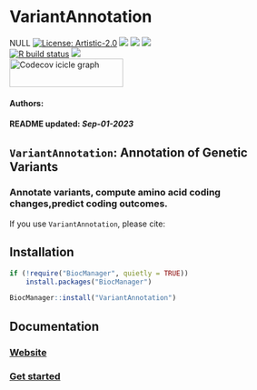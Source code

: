 VariantAnnotation
================
NULL [![License:
Artistic-2.0](https://img.shields.io/badge/license-Artistic--2.0-blue.svg)](https://cran.r-project.org/web/licenses/Artistic-2.0)
[![](https://img.shields.io/badge/devel%20version-1.47.1-black.svg)](https://github.com/Bioconductor/VariantAnnotation)
[![](https://img.shields.io/github/languages/code-size/Bioconductor/VariantAnnotation.svg)](https://github.com/Bioconductor/VariantAnnotation)
[![](https://img.shields.io/github/last-commit/Bioconductor/VariantAnnotation.svg)](https://github.com/Bioconductor/VariantAnnotation/commits/master)
<br> [![R build
status](https://github.com/Bioconductor/VariantAnnotation/workflows/rworkflows/badge.svg)](https://github.com/Bioconductor/VariantAnnotation/actions)
[![](https://codecov.io/gh/Bioconductor/VariantAnnotation/branch/master/graph/badge.svg)](https://app.codecov.io/gh/Bioconductor/VariantAnnotation)
<br>
<a href='https://app.codecov.io/gh/Bioconductor/VariantAnnotation/tree/master' target='_blank'><img src='https://codecov.io/gh/Bioconductor/VariantAnnotation/branch/master/graphs/icicle.svg' title='Codecov icicle graph' width='200' height='50' style='vertical-align: top;'></a>  
<h4>  
Authors: <i></i>  
</h4>
<h4>  
README updated: <i>Sep-01-2023</i>  
</h4>

<!-- To modify Package/Title/Description/Authors fields, edit the DESCRIPTION file -->

## `VariantAnnotation`: Annotation of Genetic Variants

### Annotate variants, compute amino acid coding changes,predict coding outcomes.

If you use `VariantAnnotation`, please cite:

<!-- Modify this by editing the file: inst/CITATION  -->

## Installation

``` r
if (!require("BiocManager", quietly = TRUE))
    install.packages("BiocManager")

BiocManager::install("VariantAnnotation")
```

## Documentation

### [Website](https://bioconductor.github.io/VariantAnnotation)

### [Get started](https://bioconductor.github.io/VariantAnnotation/articles/VariantAnnotation)

<br>
